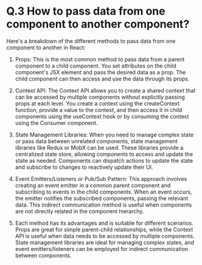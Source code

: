 # Q.3 How to pass data from one component to another component?

Here's a breakdown of the different methods to pass data from one component to another in React:

1. Props: This is the most common method to pass data from a parent component to a child component. You set attributes on the child component's JSX element and pass the desired data as a prop. The child component can then access and use the data through its props.

2. Context API: The Context API allows you to create a shared context that can be accessed by multiple components without explicitly passing props at each level. You create a context using the createContext function, provide a value to the context, and then access it in child components using the useContext hook or by consuming the context using the Consumer component.

3. State Management Libraries: When you need to manage complex state or pass data between unrelated components, state management libraries like Redux or MobX can be used. These libraries provide a centralized state store, allowing components to access and update the state as needed. Components can dispatch actions to update the state and subscribe to changes to reactively update their UI.

4. Event Emitters/Listeners or Pub/Sub Pattern: This approach involves creating an event emitter in a common parent component and subscribing to events in the child components. When an event occurs, the emitter notifies the subscribed components, passing the relevant data. This indirect communication method is useful when components are not directly related in the component hierarchy.

5. Each method has its advantages and is suitable for different scenarios. Props are great for simple parent-child relationships, while the Context API is useful when data needs to be accessed by multiple components. State management libraries are ideal for managing complex states, and event emitters/listeners can be employed for indirect communication between components.